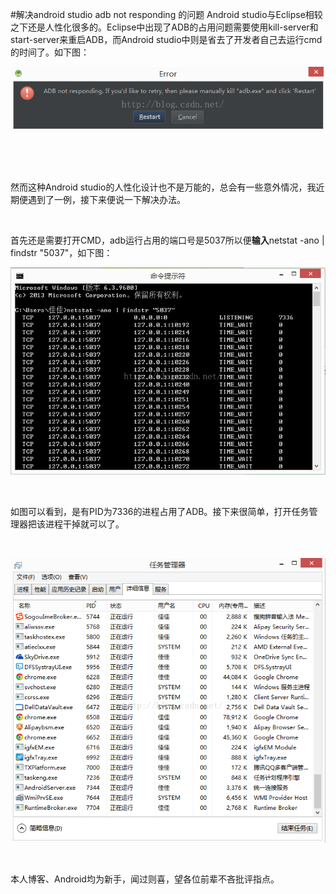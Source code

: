 #解决android studio adb not responding 的问题
Android studio与Eclipse相较之下还是人性化很多的。Eclipse中出现了ADB的占用问题需要使用kill-server和start-server来重启ADB，而Android studio中则是省去了开发者自己去运行cmd的时间了。如下图：

<img alt="" class="has" src="https://raw.githubusercontent.com/Double2hao/xujiajia_blog/main/img/16210039406040.png">

 

 

然而这种Android studio的人性化设计也不是万能的，总会有一些意外情况，我近期便遇到了一例，接下来便说一下解决办法。

 

首先还是需要打开CMD，adb运行占用的端口号是5037所以便**输入**netstat -ano | findstr "5037"，如下图：

<img alt="" class="has" src="https://raw.githubusercontent.com/Double2hao/xujiajia_blog/main/img/16210039407301.png">

 

如图可以看到，是有PID为7336的进程占用了ADB。接下来很简单，打开任务管理器把该进程干掉就可以了。

 

<img alt="" class="has" src="https://raw.githubusercontent.com/Double2hao/xujiajia_blog/main/img/16210039408822.png">

 

本人博客、Android均为新手，闻过则喜，望各位前辈不吝批评指点。